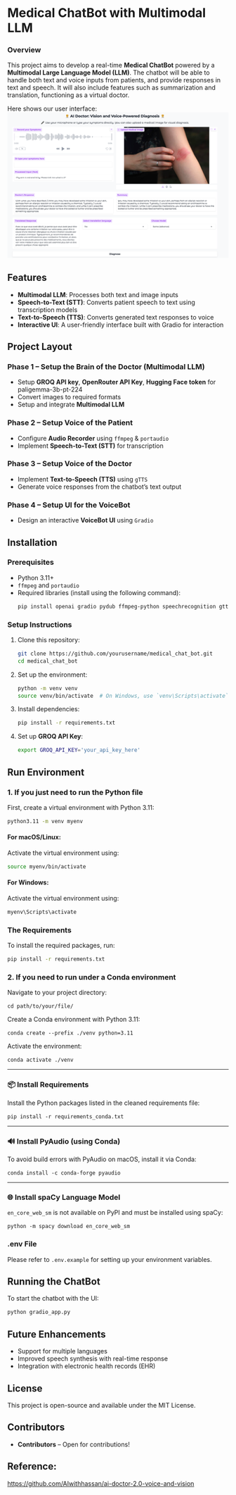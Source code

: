 # Medical ChatBot with Multimodal LLM


### Overview

This project aims to develop a real-time **Medical ChatBot** powered by a **Multimodal Large Language Model (LLM)**. The chatbot will be able to handle both text and voice inputs from patients, and provide responses in text and speech. It will also include features such as summarization and translation, functioning as a virtual doctor.

Here shows our user interface:
![Alt text](UI.png)

## Features

- **Multimodal LLM**: Processes both text and image inputs
- **Speech-to-Text (STT)**: Converts patient speech to text using transcription models
- **Text-to-Speech (TTS)**: Converts generated text responses to voice
- **Interactive UI**: A user-friendly interface built with Gradio for interaction

## Project Layout

### Phase 1 – Setup the Brain of the Doctor (Multimodal LLM)

- Setup **GROQ API key**, **OpenRouter API Key**, **Hugging Face token** for 
paligemma-3b-pt-224 
- Convert images to required formats
- Setup and integrate **Multimodal LLM**

### Phase 2 – Setup Voice of the Patient

- Configure **Audio Recorder** using `ffmpeg` & `portaudio`
- Implement **Speech-to-Text (STT)** for transcription

### Phase 3 – Setup Voice of the Doctor

- Implement **Text-to-Speech (TTS)** using `gTTS` 
- Generate voice responses from the chatbot’s text output

### Phase 4 – Setup UI for the VoiceBot

- Design an interactive **VoiceBot UI** using `Gradio`

## Installation

### Prerequisites

- Python 3.11+
- `ffmpeg` and `portaudio`
- Required libraries (install using the following command):
  ```sh
  pip install openai gradio pydub ffmpeg-python speechrecognition gtts elevenlabs
  ```

### Setup Instructions

1. Clone this repository:
   ```sh
   git clone https://github.com/yourusername/medical_chat_bot.git
   cd medical_chat_bot
   ```
2. Set up the environment:
   ```sh
   python -m venv venv
   source venv/bin/activate  # On Windows, use `venv\Scripts\activate`
   ```
3. Install dependencies:
   ```sh
   pip install -r requirements.txt
   ```
4. Set up **GROQ API Key**:
   ```sh
   export GROQ_API_KEY='your_api_key_here'
   ```

## Run Environment

### 1. If you just need to run the Python file

First, create a virtual environment with Python 3.11:

```bash
python3.11 -m venv myenv
```

#### For macOS/Linux:

Activate the virtual environment using:

```bash
source myenv/bin/activate
```

#### For Windows:

Activate the virtual environment using:

```bash
myenv\Scripts\activate
```

### The Requirements

To install the required packages, run:

```bash
pip install -r requirements.txt
```

### 2. If you need to run under a Conda environment

Navigate to your project directory:

```
cd path/to/your/file/
```

Create a Conda environment with Python 3.11:

```
conda create --prefix ./venv python=3.11
```

Activate the environment:

```
conda activate ./venv
```

---

### 📦 Install Requirements

Install the Python packages listed in the cleaned requirements file:

```
pip install -r requirements_conda.txt
```

---

### 🔊 Install PyAudio (using Conda)

To avoid build errors with PyAudio on macOS, install it via Conda:

```
conda install -c conda-forge pyaudio
```

---

### 🌐 Install spaCy Language Model

`en_core_web_sm` is not available on PyPI and must be installed using spaCy:

```
python -m spacy download en_core_web_sm
```

### .env File

Please refer to `.env.example` for setting up your environment variables.

## Running the ChatBot

To start the chatbot with the UI:

```sh
python gradio_app.py
```

## Future Enhancements

- Support for multiple languages
- Improved speech synthesis with real-time response
- Integration with electronic health records (EHR)

## License

This project is open-source and available under the MIT License.

## Contributors

- **Contributors** – Open for contributions!

## Reference:
https://github.com/AIwithhassan/ai-doctor-2.0-voice-and-vision
